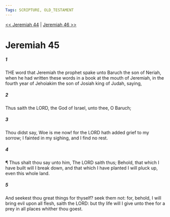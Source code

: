 ```yaml
---
Tags: SCRIPTURE, OLD_TESTAMENT
---
```


[<< Jeremiah 44](OLD_TESTAMENT/24_Jeremiah/Jeremiah_44.md) | [Jeremiah 46 >>](OLD_TESTAMENT/24_Jeremiah/Jeremiah_46.md)

# Jeremiah 45

##### 1

THE word that Jeremiah the prophet spake unto Baruch the son of Neriah, when he had written these words in a book at the mouth of Jeremiah, in the fourth year of Jehoiakim the son of Josiah king of Judah, saying,

##### 2

Thus saith the LORD, the God of Israel, unto thee, O Baruch;

##### 3

Thou didst say, Woe is me now! for the LORD hath added grief to my sorrow; I fainted in my sighing, and I find no rest.

##### 4

¶ Thus shalt thou say unto him, The LORD saith thus; Behold, that which I have built will I break down, and that which I have planted I will pluck up, even this whole land.

##### 5

And seekest thou great things for thyself? seek them not: for, behold, I will bring evil upon all flesh, saith the LORD: but thy life will I give unto thee for a prey in all places whither thou goest.
